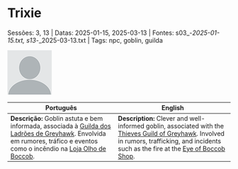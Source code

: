 
# Trixie

Sessões: 3, 13 | Datas: 2025-01-15, 2025-03-13 | Fontes: s03_-_2025-01-15.txt, s13_-_2025-03-13.txt | Tags: npc, goblin, guilda

![Trixie](blank.png)

| Português | English |
|-----------|---------|
| **Descrição:** Goblin astuta e bem informada, associada à [Guilda dos Ladrões de Greyhawk](guild_of_thieves.md). Envolvida em rumores, tráfico e eventos como o incêndio na [Loja Olho de Boccob](loja_olho_de_boccob.md). | **Description:** Clever and well-informed goblin, associated with the [Thieves Guild of Greyhawk](guild_of_thieves.md). Involved in rumors, trafficking, and incidents such as the fire at the [Eye of Boccob Shop](loja_olho_de_boccob.md). |


